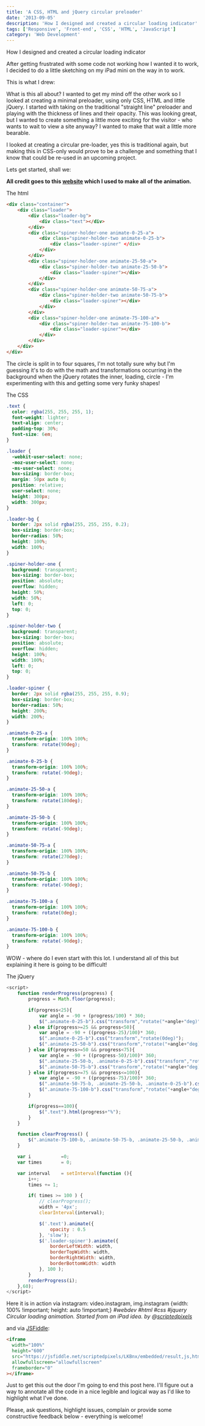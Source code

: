 ```yaml
---
title: 'A CSS, HTML and jQuery circular preloader'
date: '2013-09-05'
description: 'How I designed and created a circular loading indicator'
tags: ['Responsive', 'Front-end', 'CSS', 'HTML', 'JavaScript']
category: 'Web Development'
---
```


<p class="introduction">How I designed and created a circular loading indicator</p>

After getting frustrated with some code not working how I wanted it to work, I decided to do a little sketching on my iPad mini on the way in to work.

This is what I drew:
<article-image src="blog/IMG_4981-1024x1024.jpg" alt="Sketch on iPad mini" ></article-image>

What is this all about? I wanted to get my mind off the other work so I looked at creating a minimal preloader, using only CSS, HTML and little jQuery. I started with taking on the traditional "straight line" preloader and playing with the thickness of lines and their opacity. This was looking great, but I wanted to create something a little more exciting for the visitor - who wants to wait to view a site anyway? I wanted to make that wait a little more bearable.

I looked at creating a circular pre-loader, yes this is traditional again, but making this in CSS-only would prove to be a challenge and something that I know that could be re-used in an upcoming project.

<article-image src="blog/Screen-Shot-2013-09-05-at-08.58.372.png" alt="final version in code" ></article-image>


<article-image src="blog/Screen-Shot-2013-09-05-at-08.58.371.png" alt="The final design made in Photoshop after importing the image from the iPad so I could get that red/orange background color_" ></article-image>

Lets get started, shall we:

**All credit goes to this [website](https://blakek.us/labs/jquery/css3-pie-graph-timer 'css pie graph and timer') which I used to make all of the animation.**

The html

```html
<div class="container">
	<div class="loader">
		<div class="loader-bg">
			<div class="text"></div>
		</div>
		<div class="spiner-holder-one animate-0-25-a">
			<div class="spiner-holder-two animate-0-25-b">
				<div class="loader-spiner" </div>
			</div>
		</div>
		<div class="spiner-holder-one animate-25-50-a">
			<div class="spiner-holder-two animate-25-50-b">
				<div class="loader-spiner"></div>
			</div>
		</div>
		<div class="spiner-holder-one animate-50-75-a">
			<div class="spiner-holder-two animate-50-75-b">
				<div class="loader-spiner"></div>
			</div>
		</div>
		<div class="spiner-holder-one animate-75-100-a">
			<div class="spiner-holder-two animate-75-100-b">
				<div class="loader-spiner"></div>
			</div>
		</div>
	</div>
</div>
```

The circle is split in to four squares, I'm not totally sure why but I'm guessing it's to do with the math and transformations occurring in the background when the jQuery rotates the inner, loading, circle - I'm experimenting with this and getting some very funky shapes!

The CSS

```css
.text {
  color: rgba(255, 255, 255, 1);
  font-weight: lighter;
  text-align: center;
  padding-top: 30%;
  font-size: 6em;
}

.loader {
  -webkit-user-select: none;
  -moz-user-select: none;
  -ms-user-select: none;
  box-sizing: border-box;
  margin: 50px auto 0;
  position: relative;
  user-select: none;
  height: 300px;
  width: 300px;
}

.loader-bg {
  border: 2px solid rgba(255, 255, 255, 0.2);
  box-sizing: border-box;
  border-radius: 50%;
  height: 100%;
  width: 100%;
}

.spiner-holder-one {
  background: transparent;
  box-sizing: border-box;
  position: absolute;
  overflow: hidden;
  height: 50%;
  width: 50%;
  left: 0;
  top: 0;
}

.spiner-holder-two {
  background: transparent;
  box-sizing: border-box;
  position: absolute;
  overflow: hidden;
  height: 100%;
  width: 100%;
  left: 0;
  top: 0;
}

.loader-spiner {
  border: 2px solid rgba(255, 255, 255, 0.9);
  box-sizing: border-box;
  border-radius: 50%;
  height: 200%;
  width: 200%;
}

.animate-0-25-a {
  transform-origin: 100% 100%;
  transform: rotate(90deg);
}

.animate-0-25-b {
  transform-origin: 100% 100%;
  transform: rotate(-90deg);
}

.animate-25-50-a {
  transform-origin: 100% 100%;
  transform: rotate(180deg);
}

.animate-25-50-b {
  transform-origin: 100% 100%;
  transform: rotate(-90deg);
}

.animate-50-75-a {
  transform-origin: 100% 100%;
  transform: rotate(270deg);
}

.animate-50-75-b {
  transform-origin: 100% 100%;
  transform: rotate(-90deg);
}

.animate-75-100-a {
  transform-origin: 100% 100%;
  transform: rotate(0deg);
}

.animate-75-100-b {
  transform-origin: 100% 100%;
  transform: rotate(-90deg);
}
```

WOW - where do I even start with this lot. I understand all of this but explaining it here is going to be difficult!

The jQuery

```js
<script>
	function renderProgress(progress) {
		progress = Math.floor(progress);

		if(progress<25){
			var angle = -90 + (progress/100) * 360;
			$(".animate-0-25-b").css("transform","rotate("+angle+"deg)");
		} else if(progress>=25 && progress<50){
			var angle = -90 + ((progress-25)/100)* 360;
			$(".animate-0-25-b").css("transform","rotate(0deg)");
			$(".animate-25-50-b").css("transform","rotate("+angle+"deg)");
		} else if(progress>=50 && progress<75){
			var angle = -90 + ((progress-50)/100)* 360;
			$(".animate-25-50-b, .animate-0-25-b").css("transform","rotate(0deg)");
			$(".animate-50-75-b").css("transform","rotate("+angle+"deg)");
		} else if(progress>=75 && progress<=100){
			var angle = -90 + ((progress-75)/100)* 360;
			$(".animate-50-75-b, .animate-25-50-b, .animate-0-25-b").css("transform","rotate(0deg)");
			$(".animate-75-100-b").css("transform","rotate("+angle+"deg)");
		}

		if(progress==100){
			$(".text").html(progress+"%");
		}
	}

	function clearProgress() {
		$(".animate-75-100-b, .animate-50-75-b, .animate-25-50-b, .animate-0-25-b").css("transform","rotate(90deg)");
	}

	var i 			=0;
	var times 		= 0;

	var interval 	= setInterval(function (){
		i++;
		times += 1;

		if( times >= 100 ) {
			// clearProgress();
			width = '4px';
			clearInterval(interval);

			$('.text').animate({
				opacity : 0.5
			}, 'slow');
			$('.loader-spiner').animate({
				borderLeftWidth: width,
				borderTopWidth: width,
				borderRightWidth: width,
				borderBottomWidth: width
			}, 100 );
		}
		renderProgress(i);
	},60);
</script>
```

Here it is in action via instagram: video.instagram, img.instagram {width: 100% !important; height: auto !important;}
_#webdev #html #css #jquery Circular loading animation. Started from an iPad idea. by @[scriptedpixels](https://instagram.com/scriptedpixels)_

and via [JSFiddle](https://jsfiddle.net/scriptedpixels/LKBnx/light/):

```html
<iframe
  width="100%"
  height="600"
  src="https://jsfiddle.net/scriptedpixels/LKBnx/embedded/result,js,html,css/"
  allowfullscreen="allowfullscreen"
  frameborder="0"
></iframe>
```

Just to get this out the door I'm going to end this post here. I'll figure out a way to annotate all the code in a nice legible and logical way as I'd like to highlight what I've done.

Please, ask questions, highlight issues, complain or provide some constructive feedback below - everything is welcome!

